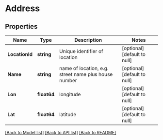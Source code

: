 # Address

## Properties
Name | Type | Description | Notes
------------ | ------------- | ------------- | -------------
**LocationId** | **string** | Unique identifier of location | [optional] [default to null]
**Name** | **string** | name of location, e.g. street name plus house number | [optional] [default to null]
**Lon** | **float64** | longitude | [optional] [default to null]
**Lat** | **float64** | latitude | [optional] [default to null]

[[Back to Model list]](../README.md#documentation-for-models) [[Back to API list]](../README.md#documentation-for-api-endpoints) [[Back to README]](../README.md)


